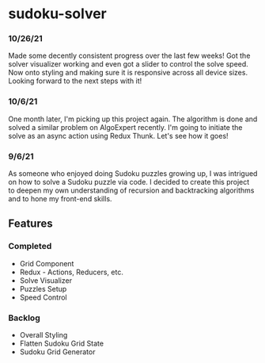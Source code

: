 # sudoku-solver


### 10/26/21

Made some decently consistent progress over the last few weeks! Got the solver visualizer working and even got a slider to control the solve speed. Now onto styling and making sure it is responsive across all device sizes. Looking forward to the next steps with it!

### 10/6/21

One month later, I'm picking up this project again. The algorithm is done and solved a similar problem on AlgoExpert recently. I'm going to initiate the solve as an async action using Redux Thunk. Let's see how it goes!

### 9/6/21

As someone who enjoyed doing Sudoku puzzles growing up, I was intrigued on how to solve a Sudoku puzzle via code. I decided to create this project to deepen my own understanding of recursion and backtracking algorithms and to hone my front-end skills.

## Features

### Completed
- Grid Component
- Redux - Actions, Reducers, etc.
- Solve Visualizer
- Puzzles Setup
- Speed Control

### Backlog
- Overall Styling
- Flatten Sudoku Grid State
- Sudoku Grid Generator
